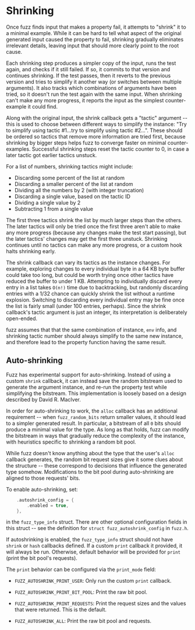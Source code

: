 # Shrinking

Once fuzz finds input that makes a property fail, it attempts to "shrink" it to
a minimal example. While it can be hard to tell what aspect of the original
generated input caused the property to fail, shrinking gradually eliminates
irrelevant details, leaving input that should more clearly point to the root
cause.

Each shrinking step produces a simpler copy of the input, runs the test again,
and checks if it still failed. If so, it commits to that version and continues
shrinking. If the test passes, then it reverts to the previous version and
tries to simplify it another way (or switches between multiple arguments). It
also tracks which combinations of arguments have been tried, so it doesn't run
the test again with the same input. When shrinking can't make any more
progress, it reports the input as the simplest counter-example it could find.

Along with the original input, the shrink callback gets a "tactic" argument --
this is used to choose between different ways to simplify the instance: "Try to
simplify using tactic #1...try to simplify using tactic #2...". These should be
ordered so tactics that remove more information are tried first, because
shrinking by bigger steps helps fuzz to converge faster on minimal
counter-examples. Successful shrinking steps reset the tactic counter to 0, in
case a later tactic got earlier tactics unstuck.

For a list of numbers, shrinking tactics might include:

+ Discarding some percent of the list at random
+ Discarding a smaller percent of the list at random
+ Dividing all the numbers by 2 (with integer truncation)
+ Discarding a single value, based on the tactic ID
+ Dividing a single value by 2
+ Subtracting 1 from a single value

The first three tactics shrink the list by much larger steps than the others.
The later tactics will only be tried once the first three aren't able to make
any more progress (because any changes make the test start passing), but the
later tactics' changes may get the first three unstuck. Shrinking continues
until no tactics can make any more progress, or a custom hook halts shrinking
early.

The shrink callback can vary its tactics as the instance changes. For example,
exploring changes to every individual byte in a 64 KB byte buffer could take
too long, but could be worth trying once other tactics have reduced the buffer
to under 1 KB. Attempting to individually discard every entry in a list takes
`O(n!)` time due to backtracking, but randomly discarding entries with a 1/32
chance can quickly shrink the list without a runtime explosion. Switching to
discarding every individual entry may be fine once the list is fairly small
(under 100 entries, perhaps). Since the shrink callback's tactic argument is
just an integer, its interpretation is deliberately open-ended.

fuzz assumes that that the same combination of instance, `env` info, and
shrinking tactic number should always simplify to the same new instance, and
therefore lead to the property function having the same result.

## Auto-shrinking

Fuzz has experimental support for auto-shrinking. Instead of using a custom
`shrink` callback, it can instead save the random bitstream used to generate
the argument instance, and re-run the property test while simplifying the
bitstream. This implementation is loosely based on a design described by
David R. MacIver.

In order for auto-shrinking to work, the `alloc` callback has an additional
requirement -- when `fuzz_random_bits` return smaller values, it should lead to
a simpler generated result. In particular, a bitstream of all `0` bits should
produce a minimal value for the type. As long as that holds, fuzz can modify
the bitstream in ways that gradually reduce the complexity of the instance,
with heuristics specific to shrinking a random bit pool.

While fuzz doesn't know anything about the type that the user's `alloc`
callback generates, the random bit request sizes give it some clues about the
structure -- these correspond to decisions that influence the generated type
somehow. Modifications to the bit pool during auto-shrinking are aligned to
those requests' bits.

To enable auto-shrinking, set:

```c
    .autoshrink_config = {
        .enabled = true,
    },
```
in the `fuzz_type_info` struct. There are other optional configuration fields
in this struct -- see the definition for `struct fuzz_autoshrink_config` in
`fuzz.h`.

If autoshrinking is enabled, the `fuzz_type_info` struct should not have
`shrink` or `hash` callbacks defined. If a custom `print` callback it provided,
it will always be run. Otherwise, default behavior will be provided for `print`
(print the bit pool's requests).

The `print` behavior can be configured via the `print_mode` field:

- `FUZZ_AUTOSHRINK_PRINT_USER`: Only run the custom `print` callback.

- `FUZZ_AUTOSHRINK_PRINT_BIT_POOL`: Print the raw bit pool.

- `FUZZ_AUTOSHRINK_PRINT_REQUESTS`: Print the request sizes and the values that
  were returned. This is the default.

- `FUZZ_AUTOSHRINK_ALL`: Print the raw bit pool and requests.

